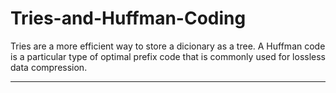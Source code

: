 # Tries-and-Huffman-Coding
Tries are a more efficient way to store a dicionary as a tree.
A Huffman code is a particular type of optimal prefix code that is commonly used for lossless data compression. 
******************************************************************************************************************************************
